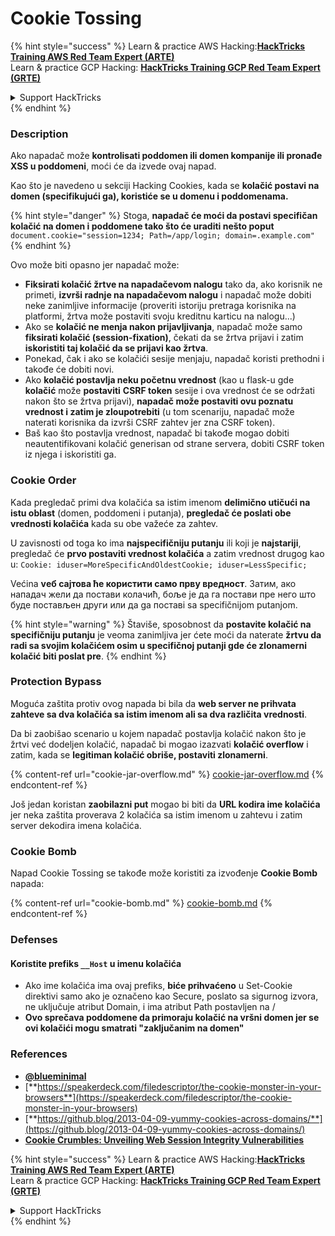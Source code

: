 # Cookie Tossing

{% hint style="success" %}
Learn & practice AWS Hacking:<img src="/.gitbook/assets/arte.png" alt="" data-size="line">[**HackTricks Training AWS Red Team Expert (ARTE)**](https://training.hacktricks.xyz/courses/arte)<img src="/.gitbook/assets/arte.png" alt="" data-size="line">\
Learn & practice GCP Hacking: <img src="/.gitbook/assets/grte.png" alt="" data-size="line">[**HackTricks Training GCP Red Team Expert (GRTE)**<img src="/.gitbook/assets/grte.png" alt="" data-size="line">](https://training.hacktricks.xyz/courses/grte)

<details>

<summary>Support HackTricks</summary>

* Check the [**subscription plans**](https://github.com/sponsors/carlospolop)!
* **Join the** 💬 [**Discord group**](https://discord.gg/hRep4RUj7f) or the [**telegram group**](https://t.me/peass) or **follow** us on **Twitter** 🐦 [**@hacktricks\_live**](https://twitter.com/hacktricks\_live)**.**
* **Share hacking tricks by submitting PRs to the** [**HackTricks**](https://github.com/carlospolop/hacktricks) and [**HackTricks Cloud**](https://github.com/carlospolop/hacktricks-cloud) github repos.

</details>
{% endhint %}

### Description

Ako napadač može **kontrolisati poddomen ili domen kompanije ili pronađe XSS u poddomeni**, moći će da izvede ovaj napad.

Kao što je navedeno u sekciji Hacking Cookies, kada se **kolačić postavi na domen (specifikujući ga), koristiće se u domenu i poddomenama.**

{% hint style="danger" %}
Stoga, **napadač će moći da postavi specifičan kolačić na domen i poddomene tako što će uraditi nešto poput** `document.cookie="session=1234; Path=/app/login; domain=.example.com"`
{% endhint %}

Ovo može biti opasno jer napadač može:

* **Fiksirati kolačić žrtve na napadačevom nalogu** tako da, ako korisnik ne primeti, **izvrši radnje na napadačevom nalogu** i napadač može dobiti neke zanimljive informacije (proveriti istoriju pretraga korisnika na platformi, žrtva može postaviti svoju kreditnu karticu na nalogu...)
* Ako se **kolačić ne menja nakon prijavljivanja**, napadač može samo **fiksirati kolačić (session-fixation)**, čekati da se žrtva prijavi i zatim **iskoristiti taj kolačić da se prijavi kao žrtva**.
* Ponekad, čak i ako se kolačići sesije menjaju, napadač koristi prethodni i takođe će dobiti novi.
* Ako **kolačić postavlja neku početnu vrednost** (kao u flask-u gde **kolačić** može **postaviti** **CSRF token** sesije i ova vrednost će se održati nakon što se žrtva prijavi), **napadač može postaviti ovu poznatu vrednost i zatim je zloupotrebiti** (u tom scenariju, napadač može naterati korisnika da izvrši CSRF zahtev jer zna CSRF token).
* Baš kao što postavlja vrednost, napadač bi takođe mogao dobiti neautentifikovani kolačić generisan od strane servera, dobiti CSRF token iz njega i iskoristiti ga.

### Cookie Order

Kada pregledač primi dva kolačića sa istim imenom **delimično utičući na istu oblast** (domen, poddomeni i putanja), **pregledač će poslati obe vrednosti kolačića** kada su obe važeće za zahtev.

U zavisnosti od toga ko ima **najspecifičniju putanju** ili koji je **najstariji**, pregledač će **prvo postaviti vrednost kolačića** a zatim vrednost drugog kao u: `Cookie: iduser=MoreSpecificAndOldestCookie; iduser=LessSpecific;`

Većina **vеб сајтова ће користити само прву вредност**. Затим, ако нападач жели да постави колачић, боље је да га постави пре него што буде постављен други или да ga поставi sa specifičnijom putanjom.

{% hint style="warning" %}
Štaviše, sposobnost da **postavite kolačić na specifičniju putanju** je veoma zanimljiva jer ćete moći da naterate **žrtvu da radi sa svojim kolačićem osim u specifičnoj putanji gde će zlonamerni kolačić biti poslat pre**.
{% endhint %}

### Protection Bypass

Moguća zaštita protiv ovog napada bi bila da **web server ne prihvata zahteve sa dva kolačića sa istim imenom ali sa dva različita vrednosti**.

Da bi zaobišao scenario u kojem napadač postavlja kolačić nakon što je žrtvi već dodeljen kolačić, napadač bi mogao izazvati **kolačić overflow** i zatim, kada se **legitiman kolačić obriše, postaviti zlonamerni**.

{% content-ref url="cookie-jar-overflow.md" %}
[cookie-jar-overflow.md](cookie-jar-overflow.md)
{% endcontent-ref %}

Još jedan koristan **zaobilazni put** mogao bi biti da **URL kodira ime kolačića** jer neka zaštita proverava 2 kolačića sa istim imenom u zahtevu i zatim server dekodira imena kolačića.

### Cookie Bomb

Napad Cookie Tossing se takođe može koristiti za izvođenje **Cookie Bomb** napada:

{% content-ref url="cookie-bomb.md" %}
[cookie-bomb.md](cookie-bomb.md)
{% endcontent-ref %}

### Defense**s**

#### **Koristite prefiks `__Host` u imenu kolačića**

* Ako ime kolačića ima ovaj prefiks, **biće prihvaćeno** u Set-Cookie direktivi samo ako je označeno kao Secure, poslato sa sigurnog izvora, ne uključuje atribut Domain, i ima atribut Path postavljen na /
* **Ovo sprečava poddomene da primoraju kolačić na vršni domen jer se ovi kolačići mogu smatrati "zaključanim na domen"**

### References

* [**@blueminimal**](https://twitter.com/blueminimal)
* [**https://speakerdeck.com/filedescriptor/the-cookie-monster-in-your-browsers**](https://speakerdeck.com/filedescriptor/the-cookie-monster-in-your-browsers)
* [**https://github.blog/2013-04-09-yummy-cookies-across-domains/**](https://github.blog/2013-04-09-yummy-cookies-across-domains/)
* [**Cookie Crumbles: Unveiling Web Session Integrity Vulnerabilities**](https://www.youtube.com/watch?v=F\_wAzF4a7Xg)

{% hint style="success" %}
Learn & practice AWS Hacking:<img src="/.gitbook/assets/arte.png" alt="" data-size="line">[**HackTricks Training AWS Red Team Expert (ARTE)**](https://training.hacktricks.xyz/courses/arte)<img src="/.gitbook/assets/arte.png" alt="" data-size="line">\
Learn & practice GCP Hacking: <img src="/.gitbook/assets/grte.png" alt="" data-size="line">[**HackTricks Training GCP Red Team Expert (GRTE)**<img src="/.gitbook/assets/grte.png" alt="" data-size="line">](https://training.hacktricks.xyz/courses/grte)

<details>

<summary>Support HackTricks</summary>

* Check the [**subscription plans**](https://github.com/sponsors/carlospolop)!
* **Join the** 💬 [**Discord group**](https://discord.gg/hRep4RUj7f) or the [**telegram group**](https://t.me/peass) or **follow** us on **Twitter** 🐦 [**@hacktricks\_live**](https://twitter.com/hacktricks\_live)**.**
* **Share hacking tricks by submitting PRs to the** [**HackTricks**](https://github.com/carlospolop/hacktricks) and [**HackTricks Cloud**](https://github.com/carlospolop/hacktricks-cloud) github repos.

</details>
{% endhint %}
